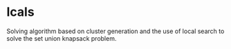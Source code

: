 # Icals
Solving algorithm based on cluster generation and the use of local search to solve the set union knapsack problem.

